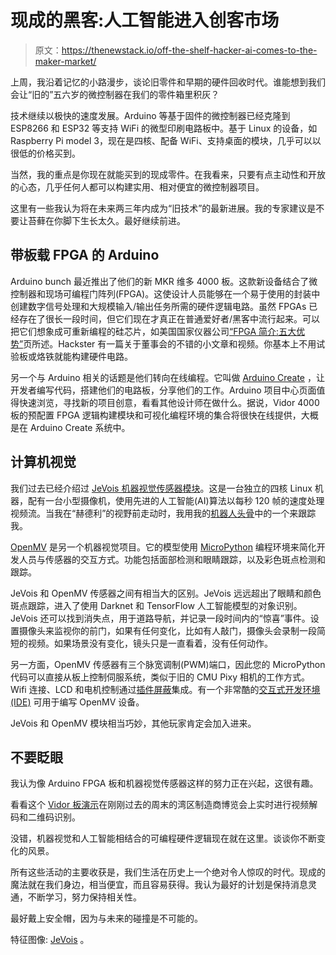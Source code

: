 # 现成的黑客:人工智能进入创客市场

> 原文：<https://thenewstack.io/off-the-shelf-hacker-ai-comes-to-the-maker-market/>

上周，我沿着记忆的小路漫步，谈论旧零件和早期的硬件回收时代。谁能想到我们会让“旧的”五六岁的微控制器在我们的零件箱里积灰？

技术继续以极快的速度发展。Arduino 等基于固件的微控制器已经克隆到 ESP8266 和 ESP32 等支持 WiFi 的微型印刷电路板中。基于 Linux 的设备，如 Raspberry Pi model 3，现在是四核、配备 WiFi、支持桌面的模块，几乎可以以很低的价格买到。

当然，我的重点是你现在就能买到的现成零件。在我看来，只要有点主动性和开放的心态，几乎任何人都可以构建实用、相对便宜的微控制器项目。

这里有一些我认为将在未来两三年内成为“旧技术”的最新进展。我的专家建议是不要让苔藓在你脚下生长太久。最好继续前进。

## 带板载 FPGA 的 Arduino

Arduino bunch 最近推出了他们的新 MKR 维多 4000 板。这款新设备结合了微控制器和现场可编程门阵列(FPGA)。这使设计人员能够在一个易于使用的封装中创建数字信号处理和大规模输入/输出任务所需的硬件逻辑电路。虽然 FPGAs 已经存在了很长一段时间，但它们现在才真正在普通爱好者/黑客中流行起来。可以把它们想象成可重新编程的硅芯片，如美国国家仪器公司[“FPGA 简介:五大优势”](http://www.ni.com/white-paper/6984/en/)页所述。Hackster 有一篇关于董事会的不错的小文章和视频。你基本上不用试验板或烙铁就能构建硬件电路。

另一个与 Arduino 相关的话题是他们转向在线编程。它叫做 [Arduino Create](https://create.arduino.cc/) ，让开发者编写代码，搭建他们的电路板，分享他们的工作。Arduino 项目中心页面值得快速浏览，寻找新的项目创意，看看其他设计师在做什么。据说，Vidor 4000 板的预配置 FPGA 逻辑构建模块和可视化编程环境的集合将很快在线提供，大概是在 Arduino Create 系统中。

## 计算机视觉

我们过去已经介绍过 [JeVois 机器视觉传感器模块](https://thenewstack.io/off-shelf-hacker-machine-vision-meets-robotic-skull2/)。这是一台独立的四核 Linux 机器，配有一台小型摄像机，使用先进的人工智能(AI)算法以每秒 120 帧的速度处理视频流。当我在“赫德利”的视野前走动时，我用我的[机器人头骨](https://thenewstack.io/machine-vision-camera-meets-robot-skull/)中的一个来跟踪我。

[OpenMV](https://openmv.io/) 是另一个机器视觉项目。它的模型使用 [MicroPython](https://en.wikipedia.org/wiki/MicroPython) 编程环境来简化开发人员与传感器的交互方式。功能包括面部检测和眼睛跟踪，以及彩色斑点检测和跟踪。

JeVois 和 OpenMV 传感器之间有相当大的区别。JeVois 远远超出了眼睛和颜色斑点跟踪，进入了使用 Darknet 和 TensorFlow 人工智能模型的对象识别。JeVois 还可以找到消失点，用于道路导航，并记录一段时间内的“惊喜”事件。设置摄像头来监视你的前门，如果有任何变化，比如有人敲门，摄像头会录制一段简短的视频。如果场景没有变化，镜头只是一直看着，没有任何动作。

另一方面，OpenMV 传感器有三个脉宽调制(PWM)端口，因此您的 MicroPython 代码可以直接从板上控制伺服系统，类似于旧的 CMU Pixy 相机的工作方式。Wifi 连接、LCD 和电机控制通过[插件屏蔽](https://openmv.io/collections/shields)集成。有一个非常酷的[交互式开发环境(IDE)](https://openmv.io/pages/download) 可用于编写 OpenMV 设备。

JeVois 和 OpenMV 模块相当巧妙，其他玩家肯定会加入进来。

## 不要眨眼

我认为像 Arduino FPGA 板和机器视觉传感器这样的努力正在兴起，这很有趣。

看看这个 [Vidor 板演示](https://youtu.be/v9lIn2mYdlo)在刚刚过去的周末的湾区制造商博览会上实时进行视频解码和二维码识别。

没错，机器视觉和人工智能相结合的可编程硬件逻辑现在就在这里。谈谈你不断变化的风景。

所有这些活动的主要收获是，我们生活在历史上一个绝对令人惊叹的时代。现成的魔法就在我们身边，相当便宜，而且容易获得。我认为最好的计划是保持消息灵通，不断学习，努力保持相关性。

最好戴上安全帽，因为与未来的碰撞是不可能的。

特征图像: [JeVois](https://youtu.be/7cTfOckkGlE) 。

<svg xmlns:xlink="http://www.w3.org/1999/xlink" viewBox="0 0 68 31" version="1.1"><title>Group</title> <desc>Created with Sketch.</desc></svg>